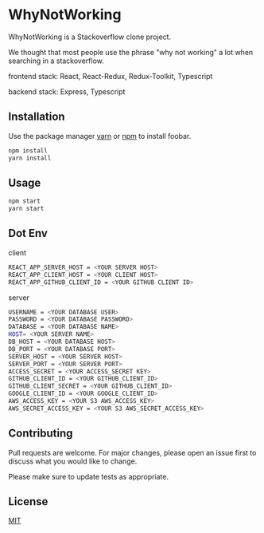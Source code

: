 # WhyNotWorking

WhyNotWorking is a Stackoverflow clone project.

We thought that most people use the phrase "why not working" a lot when searching in a stackoverflow.

frontend stack: React, React-Redux, Redux-Toolkit, Typescript

backend stack: Express, Typescript

## Installation

Use the package manager [yarn](https://yarnpkg.com/) or [npm](https://www.npmjs.com/) to install foobar.

```bash
npm install
yarn install
```

## Usage

```bash
npm start
yarn start
```

## Dot Env
client
```bash
REACT_APP_SERVER_HOST = <YOUR SERVER HOST>
REACT_APP_CLIENT_HOST = <YOUR CLIENT HOST>
REACT_APP_GITHUB_CLIENT_ID = <YOUR GITHUB CLIENT ID>
```

server
```bash
USERNAME = <YOUR DATABASE USER>
PASSWORD = <YOUR DATABASE PASSWORD>
DATABASE = <YOUR DATABASE NAME>
HOST= <YOUR SERVER NAME>
DB_HOST = <YOUR DATABASE HOST>
DB_PORT = <YOUR DATABASE PORT>
SERVER_HOST = <YOUR SERVER HOST>
SERVER_PORT = <YOUR SERVER PORT>
ACCESS_SECRET = <YOUR ACCESS_SECRET KEY>
GITHUB_CLIENT_ID = <YOUR GITHUB_CLIENT_ID>
GITHUB_CLIENT_SECRET = <YOUR GITHUB_CLIENT_ID>
GOOGLE_CLIENT_ID = <YOUR GOOGLE_CLIENT_ID>
AWS_ACCESS_KEY = <YOUR S3 AWS_ACCESS_KEY>
AWS_SECRET_ACCESS_KEY = <YOUR S3 AWS_SECRET_ACCESS_KEY>
```

## Contributing
Pull requests are welcome. For major changes, please open an issue first to discuss what you would like to change.

Please make sure to update tests as appropriate.

## License
[MIT](https://choosealicense.com/licenses/mit/)
